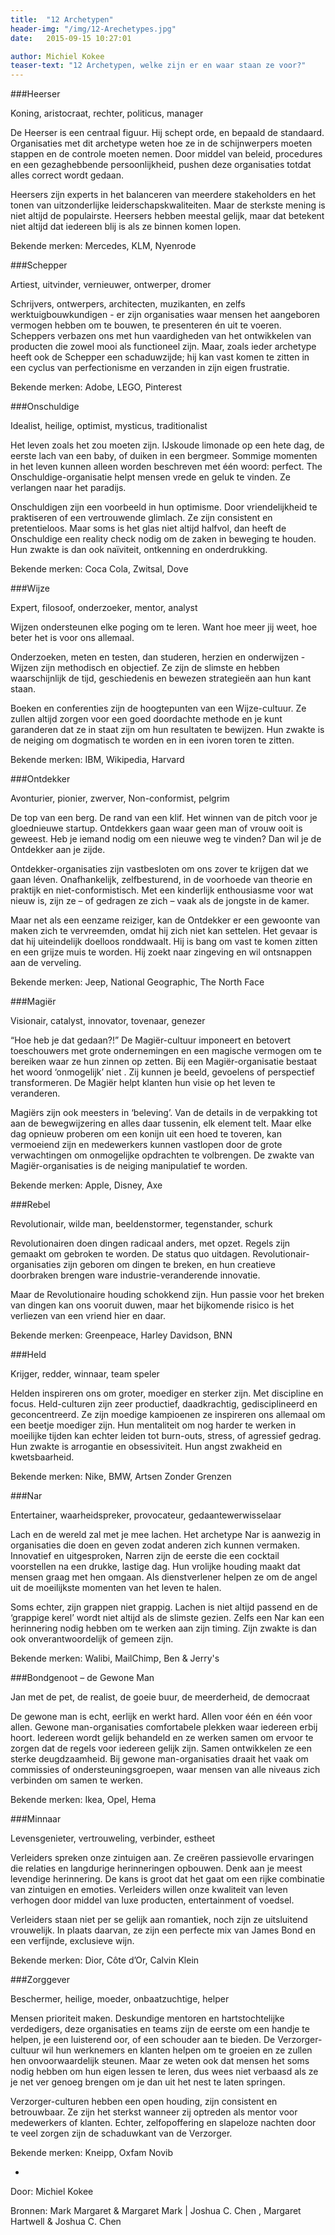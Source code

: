 ```yaml
---
title:  "12 Archetypen"
header-img: "/img/12-Arechetypes.jpg"
date:   2015-09-15 10:27:01

author: Michiel Kokee
teaser-text: "12 Archetypen, welke zijn er en waar staan ze voor?"
---
```


###Heerser

Koning, aristocraat, rechter, politicus, manager

De Heerser is een centraal figuur. Hij schept orde, en bepaald de standaard. Organisaties met dit archetype weten hoe ze in de schijnwerpers moeten stappen en de controle moeten nemen. Door middel van beleid, procedures en een gezaghebbende persoonlijkheid, pushen deze organisaties totdat alles correct wordt gedaan.

Heersers zijn experts in het balanceren van meerdere stakeholders en het tonen van uitzonderlijke leiderschapskwaliteiten. Maar de sterkste mening is niet altijd de populairste. Heersers hebben meestal gelijk, maar dat betekent niet altijd dat iedereen blij is als ze binnen komen lopen.

Bekende merken: Mercedes, KLM, Nyenrode

###Schepper

Artiest, uitvinder, vernieuwer, ontwerper, dromer

Schrijvers, ontwerpers, architecten, muzikanten, en zelfs werktuigbouwkundigen - er zijn organisaties waar mensen het aangeboren vermogen hebben om te bouwen, te presenteren én uit te voeren. Scheppers verbazen ons met hun vaardigheden van het ontwikkelen van producten die zowel mooi als functioneel zijn. Maar, zoals ieder archetype heeft ook de Schepper een schaduwzijde; hij kan vast komen te zitten in een cyclus van perfectionisme en verzanden in zijn eigen frustratie.

Bekende merken: Adobe, LEGO, Pinterest

###Onschuldige

Idealist, heilige, optimist, mysticus, traditionalist

Het leven zoals het zou moeten zijn. IJskoude limonade op een hete dag, de eerste lach van een baby, of duiken in een bergmeer. Sommige momenten in het leven kunnen alleen worden beschreven met één woord: perfect. The Onschuldige-organisatie helpt mensen vrede en geluk te vinden. Ze verlangen naar het paradijs.

Onschuldigen zijn een voorbeeld in hun optimisme. Door vriendelijkheid te praktiseren of een vertrouwende glimlach. Ze zijn consistent en pretentieloos. Maar soms is het glas niet altijd halfvol, dan heeft de Onschuldige een reality check nodig om de zaken in beweging te houden. Hun zwakte is dan ook naïviteit, ontkenning en onderdrukking.

Bekende merken: Coca Cola, Zwitsal, Dove

###Wijze

Expert, filosoof, onderzoeker, mentor, analyst

Wijzen ondersteunen elke poging om te leren. Want hoe meer jij weet, hoe beter het is voor ons allemaal.

Onderzoeken, meten en testen, dan studeren, herzien en onderwijzen - Wijzen zijn methodisch en objectief. Ze zijn de slimste en hebben waarschijnlijk de tijd, geschiedenis en bewezen strategieën aan hun kant staan.

Boeken en conferenties zijn de hoogtepunten van een Wijze-cultuur. Ze zullen altijd zorgen voor een goed doordachte methode en je kunt garanderen dat ze in staat zijn om hun resultaten te bewijzen. Hun zwakte is de neiging om dogmatisch te worden en in een ivoren toren te zitten.

Bekende merken: IBM, Wikipedia, Harvard

###Ontdekker

Avonturier, pionier, zwerver, Non-conformist, pelgrim

De top van een berg. De rand van een klif. Het winnen van de pitch voor je gloednieuwe startup. Ontdekkers gaan waar geen man of vrouw ooit is geweest. Heb je iemand nodig om een nieuwe weg te vinden? Dan wil je de Ontdekker aan je zijde.

Ontdekker-organisaties zijn vastbesloten om ons zover te krijgen dat we gaan léven. Onafhankelijk, zelfbesturend, in de voorhoede van theorie en praktijk en niet-conformistisch. Met een kinderlijk enthousiasme voor wat nieuw is, zijn ze – of gedragen ze zich – vaak als de jongste in de kamer.

Maar net als een eenzame reiziger, kan de Ontdekker er een gewoonte van maken zich te vervreemden, omdat hij zich niet kan settelen. Het gevaar is dat hij uiteindelijk doelloos ronddwaalt. Hij is bang om vast te komen zitten en een grijze muis te worden. Hij zoekt naar zingeving en wil ontsnappen aan de verveling.

Bekende merken: Jeep, National Geographic, The North Face

###Magiër

Visionair, catalyst, innovator, tovenaar, genezer

“Hoe heb je dat gedaan?!” De Magiër-cultuur imponeert en betovert toeschouwers met grote ondernemingen en een magische vermogen om te bereiken waar ze hun zinnen op zetten. Bij een Magiër-organisatie bestaat het woord ‘onmogelijk’ niet . Zij kunnen je beeld, gevoelens of perspectief transformeren. De Magiër helpt klanten hun visie op het leven te veranderen. 

 
Magiërs zijn ook meesters in ‘beleving’. Van de details in de verpakking tot aan de bewegwijzering en alles daar tussenin, elk element telt. Maar elke dag opnieuw proberen om een ​​konijn uit een hoed te toveren, kan vermoeiend zijn en medewerkers kunnen vastlopen door de grote verwachtingen om onmogelijke opdrachten te volbrengen. De zwakte van Magiër-organisaties is de neiging manipulatief te worden.

Bekende merken: Apple, Disney, Axe

###Rebel

Revolutionair, wilde man, beeldenstormer, tegenstander, schurk

Revolutionairen doen dingen radicaal anders, met opzet. Regels zijn gemaakt om gebroken te worden. De status quo uitdagen. Revolutionair-organisaties zijn geboren om dingen te breken, en hun creatieve doorbraken brengen ware industrie-veranderende innovatie.

Maar de Revolutionaire houding schokkend zijn. Hun passie voor het breken van dingen kan ons vooruit duwen, maar het bijkomende risico is het verliezen van een vriend hier en daar.

Bekende merken: Greenpeace, Harley Davidson, BNN

###Held

Krijger, redder, winnaar, team speler

Helden inspireren ons om groter, moediger en sterker zijn. Met discipline en focus. Held-culturen zijn zeer productief, daadkrachtig, gedisciplineerd en geconcentreerd. Ze zijn moedige kampioenen ze inspireren ons allemaal om een beetje moediger zijn. Hun mentaliteit om nog harder te werken in moeilijke tijden kan echter leiden tot burn-outs, stress, of agressief gedrag. Hun zwakte is arrogantie en obsessiviteit. Hun angst zwakheid en kwetsbaarheid.

Bekende merken: Nike, BMW, Artsen Zonder Grenzen

###Nar

Entertainer, waarheidspreker, provocateur, gedaantewerwisselaar

Lach en de wereld zal met je mee lachen. Het archetype Nar is aanwezig in organisaties die doen en geven zodat anderen zich kunnen vermaken. Innovatief en uitgesproken, Narren zijn de eerste die een cocktail voorstellen na een drukke, lastige dag. Hun vrolijke houding maakt dat mensen graag met hen omgaan. Als dienstverlener helpen ze om de angel uit de moeilijkste momenten van het leven te halen.

Soms echter, zijn grappen niet grappig. Lachen is niet altijd passend en de ‘grappige kerel’ wordt niet altijd als de slimste gezien. Zelfs een Nar kan een herinnering nodig hebben om te werken aan zijn timing. Zijn zwakte is dan ook onverantwoordelijk of gemeen zijn.

Bekende merken: Walibi, MailChimp, Ben & Jerry's

###Bondgenoot – de Gewone Man

Jan met de pet, de realist, de goeie buur, de meerderheid, de democraat

De gewone man is echt, eerlijk en werkt hard. Allen voor één en één voor allen. Gewone man-organisaties comfortabele plekken waar iedereen erbij hoort. Iedereen wordt gelijk behandeld en ze werken samen om ervoor te zorgen dat de regels voor iedereen gelijk zijn. Samen ontwikkelen ze een sterke deugdzaamheid. Bij gewone man-organisaties draait het vaak om commissies of ondersteuningsgroepen, waar mensen van alle niveaus zich verbinden om samen te werken.

Bekende merken: Ikea, Opel, Hema

###Minnaar

Levensgenieter, vertrouweling, verbinder, estheet

Verleiders spreken onze zintuigen aan. Ze creëren passievolle ervaringen die relaties en langdurige herinneringen opbouwen. Denk aan je meest levendige herinnering. De kans is groot dat het gaat om een rijke combinatie van zintuigen en emoties. Verleiders willen onze kwaliteit van leven verhogen door middel van luxe producten, entertainment of voedsel.

Verleiders staan niet per se gelijk aan romantiek, noch zijn ze uitsluitend vrouwelijk. In plaats daarvan, ze zijn een perfecte mix van James Bond en een verfijnde, exclusieve wijn.

Bekende merken: Dior, Côte d’Or, Calvin Klein

###Zorggever

Beschermer, heilige, moeder, onbaatzuchtige, helper

Mensen prioriteit maken. Deskundige mentoren en hartstochtelijke verdedigers, deze organisaties en teams zijn de eerste om een handje te helpen, je een luisterend oor, of een schouder aan te bieden. De Verzorger-cultuur wil hun werknemers en klanten helpen om te groeien en ze zullen hen onvoorwaardelijk steunen. Maar ze weten ook dat mensen het soms nodig hebben om hun eigen lessen te leren, dus wees niet verbaasd als ze je net ver genoeg brengen om je dan uit het nest te laten springen.

Verzorger-culturen hebben een open houding, zijn consistent en betrouwbaar. Ze zijn het sterkst wanneer zij optreden als mentor voor medewerkers of klanten. Echter, zelfopoffering en slapeloze nachten door te veel zorgen zijn de schaduwkant van de Verzorger.

Bekende merken: Kneipp, Oxfam Novib

-

Door: Michiel Kokee

Bronnen: Mark Margaret & Margaret Mark | Joshua C. Chen , Margaret Hartwell & Joshua C. Chen
